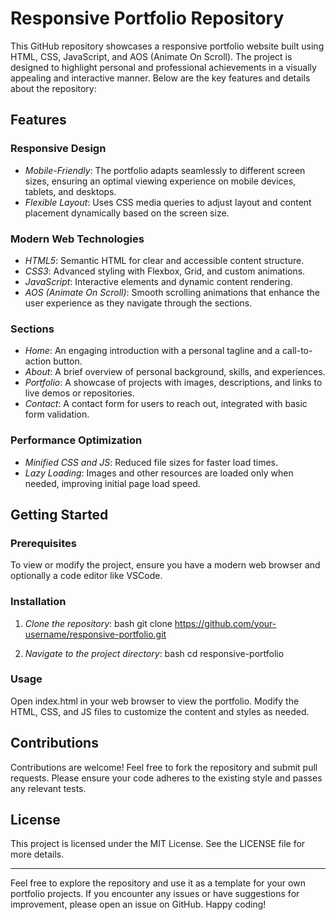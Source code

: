 # Responsive Portfolio Repository

This GitHub repository showcases a responsive portfolio website built using HTML, CSS, JavaScript, and AOS (Animate On Scroll). The project is designed to highlight personal and professional achievements in a visually appealing and interactive manner. Below are the key features and details about the repository:

## Features

### Responsive Design
- *Mobile-Friendly*: The portfolio adapts seamlessly to different screen sizes, ensuring an optimal viewing experience on mobile devices, tablets, and desktops.
- *Flexible Layout*: Uses CSS media queries to adjust layout and content placement dynamically based on the screen size.

### Modern Web Technologies
- *HTML5*: Semantic HTML for clear and accessible content structure.
- *CSS3*: Advanced styling with Flexbox, Grid, and custom animations.
- *JavaScript*: Interactive elements and dynamic content rendering.
- *AOS (Animate On Scroll)*: Smooth scrolling animations that enhance the user experience as they navigate through the sections.

### Sections
- *Home*: An engaging introduction with a personal tagline and a call-to-action button.
- *About*: A brief overview of personal background, skills, and experiences.
- *Portfolio*: A showcase of projects with images, descriptions, and links to live demos or repositories.
- *Contact*: A contact form for users to reach out, integrated with basic form validation.

### Performance Optimization
- *Minified CSS and JS*: Reduced file sizes for faster load times.
- *Lazy Loading*: Images and other resources are loaded only when needed, improving initial page load speed.

## Getting Started

### Prerequisites
To view or modify the project, ensure you have a modern web browser and optionally a code editor like VSCode.

### Installation
1. *Clone the repository*:
   bash
   git clone https://github.com/your-username/responsive-portfolio.git
   
2. *Navigate to the project directory*:
   bash
   cd responsive-portfolio
   

### Usage
Open index.html in your web browser to view the portfolio. Modify the HTML, CSS, and JS files to customize the content and styles as needed.

## Contributions
Contributions are welcome! Feel free to fork the repository and submit pull requests. Please ensure your code adheres to the existing style and passes any relevant tests.

## License
This project is licensed under the MIT License. See the LICENSE file for more details.

---

Feel free to explore the repository and use it as a template for your own portfolio projects. If you encounter any issues or have suggestions for improvement, please open an issue on GitHub. 
Happy coding!
